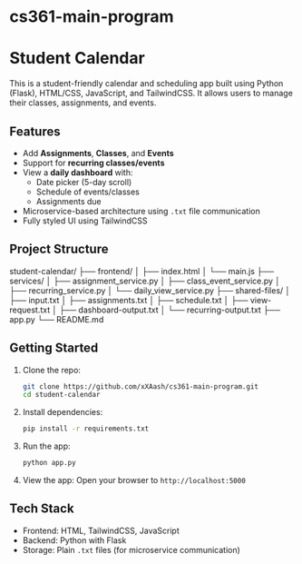 # cs361-main-program
# Student Calendar

This is a student-friendly calendar and scheduling app built using Python (Flask), HTML/CSS, JavaScript, and TailwindCSS. It allows users to manage their classes, assignments, and events.

## Features

- Add **Assignments**, **Classes**, and **Events**
- Support for **recurring classes/events**
- View a **daily dashboard** with:
  - Date picker (5-day scroll)
  - Schedule of events/classes
  - Assignments due
- Microservice-based architecture using `.txt` file communication
- Fully styled UI using TailwindCSS

## Project Structure

student-calendar/
├── frontend/
│ ├── index.html
│ └── main.js
├── services/
│ ├── assignment_service.py
│ ├── class_event_service.py
│ ├── recurring_service.py
│ └── daily_view_service.py
├── shared-files/
│ ├── input.txt
│ ├── assignments.txt
│ ├── schedule.txt
│ ├── view-request.txt
│ ├── dashboard-output.txt
│ └── recurring-output.txt
├── app.py
└── README.md

## Getting Started

1. Clone the repo:

   ```bash
   git clone https://github.com/xXAash/cs361-main-program.git
   cd student-calendar
   ```

2. Install dependencies:

   ```bash
   pip install -r requirements.txt
   ```

3. Run the app:

   ```bash
   python app.py
   ```

4. View the app:
   Open your browser to `http://localhost:5000`

## Tech Stack

- Frontend: HTML, TailwindCSS, JavaScript
- Backend: Python with Flask
- Storage: Plain `.txt` files (for microservice communication)
